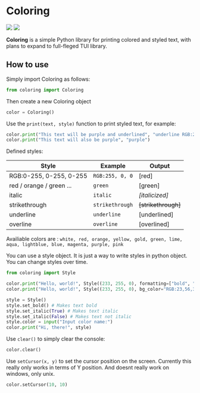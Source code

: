 # Coloring

![](https://img.shields.io/github/commit-activity/m/morrigan-plus-plus/coloring)
![](https://img.shields.io/badge/Current%20Status-Under%20Development-red)

__Coloring__ is a simple Python library for printing colored and styled text, with plans to expand to full-fleged TUI library.

## How to use

Simply import Coloring as follows:

```python
from coloring import Coloring
```

Then create a new Coloring object

```python
color = Coloring()
```

Use the `print(text, style)` function to print styled text, for example:

```python
color.print("This text will be purple and underlined", "underline RGB:255, 0, 255")
color.print("This text will also be purple", "purple")
```

Defined styles:

| Style                   | Example        | Output              |
|-------------------------|----------------|---------------------|
| RGB:0-255, 0-255, 0-255 |`RGB:255, 0, 0` | [red]               |
| red / orange / green ...| `green`        | [green]             |
| italic                  | `italic`       | _[italicized]_      |
| strikethrough           | `strikethrough`| ~~[strikethrough]~~ |
| underline               | `underline`    | [underlined]        |
| overline                | `overline`     | [overlined]         |

Availiable colors are : `white, red, orange, yellow, gold, green, lime, aqua, lightblue, blue, magenta, purple, pink`

You can use a style object. It is just a way to write styles in python object. You can change styles over time.
```python
from coloring import Style

color.print("Hello, world!", Style((233, 255, 0), formatting=["bold", "italic", "overline"]))
color.print("Hello, world!", Style((233, 255, 0), bg_color="RGB:23,56,3"))

style = Style()
style.set_bold() # Makes text bold
style.set_italic(True) # Makes text italic
style.set_italic(False) # Makes text not italic
style.color = input("Input color name:") 
color.print("Hi, there!", style)
```

Use `clear()` to simply clear the console:

```python
color.clear()
```

Use `setCursor(x, y)` to set the cursor position on the screen. Currently this really only works in terms of Y position.
And doesnt really work on windows, only unix.

```python
color.setCursor(10, 10)
```
